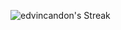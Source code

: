 ![edvincandon's Streak](https://github-readme-streak-stats.herokuapp.com/?user=edvincandon&theme=tokyonight&hide_border=true)
